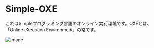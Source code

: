 # Simple-OXE
これはSimpleプログラミング言語のオンライン実行環境です。OXEとは、「Online eXecution Environment」の略です。

![image](https://github.com/KajizukaTaichi/Simple-OXE/assets/122075081/0f9fc6b4-6d6b-46cc-a951-422733c6db20)
